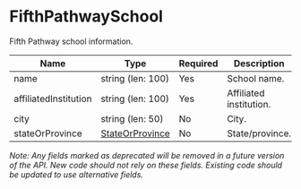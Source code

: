 # FifthPathwaySchool

Fifth Pathway school information.

| Name | Type | Required | Description |
| - | - | - | - |
| name | string (len: 100) | Yes | School name. |
| affiliatedInstitution | string (len: 100) | Yes | Affiliated institution. |
| city | string (len: 50) | No | City. |
| stateOrProvince | [StateOrProvince](../state-or-province.md) | No | State/province. |

*Note: Any fields marked as deprecated will be removed in a future version of the API. New code should not rely on these fields. Existing code should be updated to use alternative fields.*
